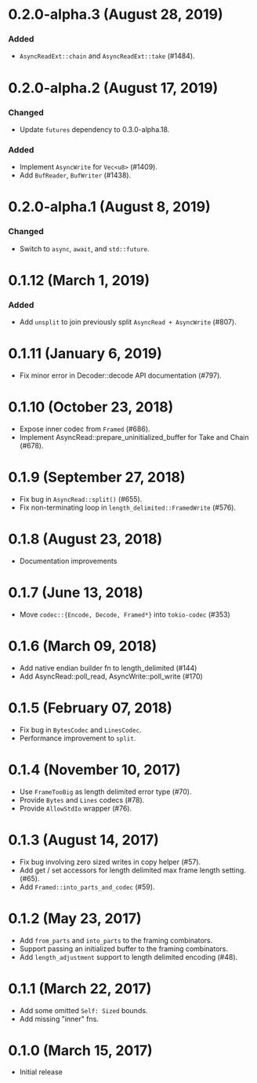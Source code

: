 # 0.2.0-alpha.3 (August 28, 2019)

### Added
- `AsyncReadExt::chain` and `AsyncReadExt::take` (#1484).

# 0.2.0-alpha.2 (August 17, 2019)

### Changed
- Update `futures` dependency to 0.3.0-alpha.18.

### Added
- Implement `AsyncWrite` for `Vec<u8>` (#1409).
- Add `BufReader`, `BufWriter` (#1438).

# 0.2.0-alpha.1 (August 8, 2019)

### Changed
- Switch to `async`, `await`, and `std::future`.

# 0.1.12 (March 1, 2019)

### Added
- Add `unsplit` to join previously split `AsyncRead + AsyncWrite` (#807).

# 0.1.11 (January 6, 2019)

* Fix minor error in Decoder::decode API documentation (#797).

# 0.1.10 (October 23, 2018)

* Expose inner codec from `Framed` (#686).
* Implement AsyncRead::prepare_uninitialized_buffer for Take and Chain (#678).

# 0.1.9 (September 27, 2018)

* Fix bug in `AsyncRead::split()` (#655).
* Fix non-terminating loop in `length_delimited::FramedWrite` (#576).

# 0.1.8 (August 23, 2018)

* Documentation improvements

# 0.1.7 (June 13, 2018)

* Move `codec::{Encode, Decode, Framed*}` into `tokio-codec` (#353)

# 0.1.6 (March 09, 2018)

* Add native endian builder fn to length_delimited (#144)
* Add AsyncRead::poll_read, AsyncWrite::poll_write (#170)

# 0.1.5 (February 07, 2018)

* Fix bug in `BytesCodec` and `LinesCodec`.
* Performance improvement to `split`.

# 0.1.4 (November 10, 2017)

* Use `FrameTooBig` as length delimited error type (#70).
* Provide `Bytes` and `Lines` codecs (#78).
* Provide `AllowStdIo` wrapper (#76).

# 0.1.3 (August 14, 2017)

* Fix bug involving zero sized writes in copy helper (#57).
* Add get / set accessors for length delimited max frame length setting. (#65).
* Add `Framed::into_parts_and_codec` (#59).

# 0.1.2 (May 23, 2017)

* Add `from_parts` and `into_parts` to the framing combinators.
* Support passing an initialized buffer to the framing combinators.
* Add `length_adjustment` support to length delimited encoding (#48).

# 0.1.1 (March 22, 2017)

* Add some omitted `Self: Sized` bounds.
* Add missing "inner" fns.

# 0.1.0 (March 15, 2017)

* Initial release
